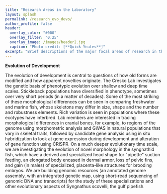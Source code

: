 ```yaml
---
title: "Research Areas in the Laboratory"
layout: splash
permalink: /research_evo_devo/
author_profile: false
header:
  overlay_color: "#000"
  overlay_filter: "0.25"
  overlay_image: /images/header2.jpg
  caption: "Photo credit: [**Quick Yeates**]"
excerpt: "Brief descriptions of the major focal areas of research in the laboratory"
---
```



__Evolution of Development__

The evolution of development is central to questions of how old forms are modified and how apparent novelties originate. The Cresko Lab investigates the genetic basis of phenotypic evolution over shallow and deep time scales. Stickleback populations have diversified in phenotype, sometimes over very short periods (in a matter of decades). Some of the most striking of these morphological differences can be seen in comparing freshwater and marine fish, whose skeletons may differ in size, shape and the number and robustness elements. Rich variation is seen in populations where these ecotypes have interbred. Lab members are interested in tracing morphological differences in cranial bones, for example, to regions of the genome using morphometric analysis and GWAS in natural populations that vary in skeletal traits, followed by candidate gene analysis using in situ hybridization to look at gene expression during development and alteration of gene function using CRISPR. On a much deeper evolutionary time scale, we are investigating the evolution of novel morphology in the syngnathid fish, which have a derived and specialized head shape for "pipette" suction feeding, an elongated body encased in dermal armor, loss of pelvic fins, and gain (in males) of specialized, placenta-like structures for brooding embryos. We are building genomic resources (an annotated genome assembly, with an integrated genetic map, using short-read sequencing of genomic DNA and transcripts) for the study of these specializations and other evolutionary aspects of Syngnathus scovelli, the gulf pipefish.

